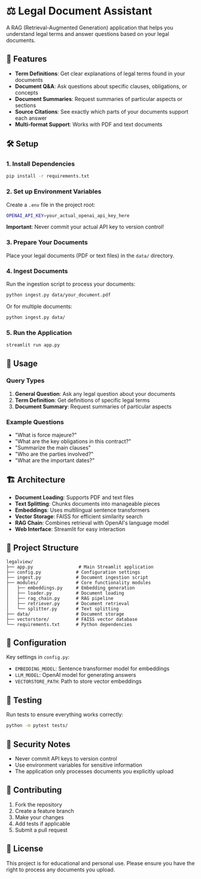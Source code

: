 # ⚖️ Legal Document Assistant

A RAG (Retrieval-Augmented Generation) application that helps you understand legal terms and answer questions based on your legal documents.

## 🚀 Features

- **Term Definitions**: Get clear explanations of legal terms found in your documents
- **Document Q&A**: Ask questions about specific clauses, obligations, or concepts
- **Document Summaries**: Request summaries of particular aspects or sections
- **Source Citations**: See exactly which parts of your documents support each answer
- **Multi-format Support**: Works with PDF and text documents

## 🛠️ Setup

### 1. Install Dependencies

```bash
pip install -r requirements.txt
```

### 2. Set up Environment Variables

Create a `.env` file in the project root:

```bash
OPENAI_API_KEY=your_actual_openai_api_key_here
```

**Important**: Never commit your actual API key to version control!

### 3. Prepare Your Documents

Place your legal documents (PDF or text files) in the `data/` directory.

### 4. Ingest Documents

Run the ingestion script to process your documents:

```bash
python ingest.py data/your_document.pdf
```

Or for multiple documents:
```bash
python ingest.py data/
```

### 5. Run the Application

```bash
streamlit run app.py
```

## 📖 Usage

### Query Types

1. **General Question**: Ask any legal question about your documents
2. **Term Definition**: Get definitions of specific legal terms
3. **Document Summary**: Request summaries of particular aspects

### Example Questions

- "What is force majeure?"
- "What are the key obligations in this contract?"
- "Summarize the main clauses"
- "Who are the parties involved?"
- "What are the important dates?"

## 🏗️ Architecture

- **Document Loading**: Supports PDF and text files
- **Text Splitting**: Chunks documents into manageable pieces
- **Embeddings**: Uses multilingual sentence transformers
- **Vector Storage**: FAISS for efficient similarity search
- **RAG Chain**: Combines retrieval with OpenAI's language model
- **Web Interface**: Streamlit for easy interaction

## 📁 Project Structure

```
legalview/
├── app.py                 # Main Streamlit application
├── config.py             # Configuration settings
├── ingest.py             # Document ingestion script
├── modules/              # Core functionality modules
│   ├── embeddings.py     # Embedding generation
│   ├── loader.py         # Document loading
│   ├── rag_chain.py      # RAG pipeline
│   ├── retriever.py      # Document retrieval
│   └── splitter.py       # Text splitting
├── data/                 # Document storage
├── vectorstore/          # FAISS vector database
└── requirements.txt      # Python dependencies
```

## 🔧 Configuration

Key settings in `config.py`:

- `EMBEDDING_MODEL`: Sentence transformer model for embeddings
- `LLM_MODEL`: OpenAI model for generating answers
- `VECTORSTORE_PATH`: Path to store vector embeddings

## 🧪 Testing

Run tests to ensure everything works correctly:

```bash
python -m pytest tests/
```

## 🚨 Security Notes

- Never commit API keys to version control
- Use environment variables for sensitive information
- The application only processes documents you explicitly upload

## 🤝 Contributing

1. Fork the repository
2. Create a feature branch
3. Make your changes
4. Add tests if applicable
5. Submit a pull request

## 📄 License

This project is for educational and personal use. Please ensure you have the right to process any documents you upload.

